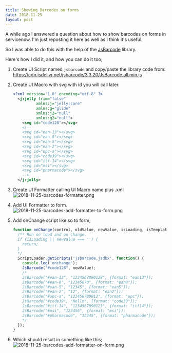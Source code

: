 ```yaml
---
title: Showing Barcodes on forms
date: 2018-11-25
layout: post
---
```

A while ago I answered a question about how to show barcodes on
forms in servicenow.  I'm just reposting it here as well as I think it's useful.  

<!--more-->

So I was able to do this with the help of the [JsBarcode](https://github.com/lindell/JsBarcode/) library.

Here's how I did it, and how you can do it too;

1.  Create UI Script named `jsbarcode` and copy/paste the library code from: https://cdn.jsdelivr.net/jsbarcode/3.3.20/JsBarcode.all.min.js

2.  Create UI Macro with svg with id you will call later.
    ```xml
    <?xml version="1.0" encoding="utf-8" ?>
      <j:jelly trim="false" 
              xmlns:j="jelly:core"
              xmlns:g="glide"
              xmlns:j2="null"
              xmlns:g2="null">
        <svg id="code128"></svg>
        <!--
        <svg id="ean-13"></svg>
        <svg id="ean-8"></svg>
        <svg id="ean-5"></svg>
        <svg id="ean-2"></svg>
        <svg id="upc-a"></svg>
        <svg id="code39"></svg>
        <svg id="itf-14"></svg>
        <svg id="msi"></svg>
        <svg id="pharmacode"></svg>
        -->
      </j:jelly>
    ```

3.  Create UI Formatter calling UI Macro name plus .xml
    ![2018-11-25-barcodes-formatter.png](/uploads/2018-11-25-barcodes-formatter.png)

4.  Add UI Formatter to form.
    ![2018-11-25-barcodes-add-formatter-to-form.png](/uploads/2018-11-25-barcodes-add-formatter-to-form.png)

5.  Add onChange script like so to form;
    ```js
    function onChange(control, oldValue, newValue, isLoading, isTemplate) {
      /** Run on load and on change.
      if (isLoading || newValue === '') {
        return;
      }
      */
      ScriptLoader.getScripts('jsbarcode.jsdbx', function() {
        console.log('onchange');
        JsBarcode("#code128", newValue);
        /*
        JsBarcode("#ean-13", "1234567890128", {format: "ean13"});
        JsBarcode("#ean-8", "12345670", {format: "ean8"});
        JsBarcode("#ean-5", "12345", {format: "ean5"});
        JsBarcode("#ean-2", "12", {format: "ean2"});
        JsBarcode("#upc-a", "123456789012", {format: "upc"});
        JsBarcode("#code39", "Hello", {format: "code39"});
        JsBarcode("#itf-14", "1234567890123", {format: "itf14"});
        JsBarcode("#msi", "123456", {format: "msi"});
        JsBarcode("#pharmacode", "12345", {format: "pharmacode"});
        */
      });
    }
    ```
6.  Which should result in something like this;
    ![2018-11-25-barcodes-add-formatter-on-form.png](/uploads/2018-11-25-barcodes-add-formatter-on-form.png)